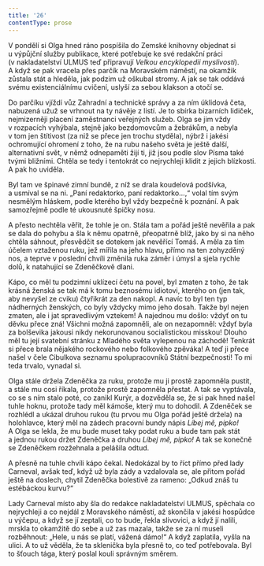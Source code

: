 ```yaml
---
title: '26'
contentType: prose
---
```


<section>

V pondělí si Olga hned ráno pospíšila do Zemské knihovny objednat si u výpůjční služby publikace, které potřebuje ke své redakční práci (v nakladatelství ULMUS teď připravují _Velkou encyklopedii myslivosti_). A když se pak vracela přes parčík na Moravském náměstí, na okamžik zůstala stát a hleděla, jak podzim už oškubal stromy. A jak se tak oddává svému existenciálnímu cvičení, uslyší za sebou klakson a otočí se.

Do parčíku vjíždí vůz Zahradní a technické správy a za ním úklidová četa, nabuzená užuž se vrhnout na ty návěje z listí. Je to sbírka bizarních lidiček, nejmizerněji placení zaměstnanci veřejných služeb. Olga se jim vždy v rozpacích vyhýbala, stejně jako bezdomovcům a žebrákům, a nebyla v tom jen štítivost (za niž se přece jen trochu styděla), nýbrž i jakési ochromující ohromení z toho, že na rubu našeho světa je ještě další, alternativní svět, v němž odnepaměti žijí ti, již jsou podle slov Písma také tvými bližními. Chtěla se tedy i tentokrát co nejrychleji klidit z jejich blízkosti. A pak ho uviděla.

Byl tam ve špinavé zimní bundě, z níž se drala koudelová podšívka, a usmíval se na ni. „Paní redaktorko, paní redaktorko…,“ volal tím svým nesmělým hláskem, podle kterého byl vždy bezpečně k poznání. A pak samozřejmě podle té ukousnuté špičky nosu.

A přesto nechtěla věřit, že tohle je on. Stála tam a pořád ještě nevěřila a pak se dala do pohybu a šla k němu opatrně, přeopatrně blíž, jako by si na něho chtěla sáhnout, přesvědčit se dotekem jak nevěřící Tomáš. A měla za tím účelem vztaženou ruku, jež mířila na jeho hlavu, přímo na ten zohyzděný nos, a teprve v poslední chvíli změnila ruka záměr i úmysl a sjela rychle dolů, k natahující se Zdeněčkově dlani.

Kápo, co měl tu podzimní uklízecí četu na povel, byl zmaten z toho, že tak krásná ženská se tak má k tomu beznosému idiotovi, kterého on (jen tak, aby nevyšel ze cviku) čtyřikrát za den nakopl. A navíc to byl ten typ nádherných ženských, co byly vždycky mimo jeho dosah. Takže byl nejen zmaten, ale i jat spravedlivým vztekem! A najednou mu došlo: vždyť on tu děvku přece zná! Všichni možná zapomněli, ale on nezapomněl: vždyť byla za bolševika jakousi nikdy nekorunovanou socialistickou misskou! Dlouho měl tu její svatební stránku z Mladého světa vylepenou na záchodě! Tenkrát si přece brala nějakého rockového nebo folkového zpěváka! A teď ji přece našel v čele Cibulkova seznamu spolupracovníků Státní bezpečnosti! To mi teda trvalo, vynadal si.

Olga stále držela Zdeněčka za ruku, protože mu ji prostě zapomněla pustit, a stále mu cosi říkala, protože prostě zapomněla přestat. A tak se vyptávala, co se s ním stalo poté, co zanikl Kurýr, a dozvěděla se, že si pak hned našel tuhle hoknu, protože tady měl kámoše, který mu to dohodil. A Zdeněček se rozhlédl a ukázal druhou rukou (tu prvou mu Olga pořád ještě držela) na holohlavce, který měl na zádech pracovní bundy nápis _Líbej mě, pipko!_ A Olga se lekla, že mu bude muset taky podat ruku a bude tam pak stát a jednou rukou držet Zdeněčka a druhou _Líbej mě, pipko!_ A tak se konečně se Zdeněčkem rozžehnala a pelášila odtud.

A přesně na tuhle chvíli kápo čekal. Nedokázal by to říct přímo před lady Carneval, avšak teď, když už byla zády a vzdalovala se, ale přitom pořád ještě na doslech, chytil Zdeněčka bolestivě za rameno: „Odkud znáš tu estébáckou kurvu?“

</section>

<section>

Lady Carneval místo aby šla do redakce nakladatelství ULMUS, spěchala co nejrychleji a co nejdál z Moravského náměstí, až skončila v jakési hospůdce u výčepu, a když se jí zeptali, co to bude, řekla slivovici, a když jí nalili, mrskla to okamžitě do sebe a už zas mazala, takže se za ní museli rozběhnout: „Hele, u nás se platí, vážená dámo!“ A když zaplatila, vyšla na ulici. A to už věděla, že ta sklenička byla přesně to, co teď potřebovala. Byl to šťouch tága, který poslal kouli správným směrem.

</section>
